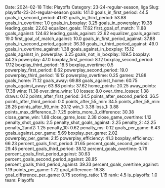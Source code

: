 Date: 2024-02-18
Title: Playoffs
Category: 23-24-regular-season, liga
Slug: playoffs-23-24-regular-season
goals: 141.0
goals_in_first_period: 44.5
goals_in_second_period: 41.62
goals_in_third_period: 53.88
goals_in_overtime: 1.0
goals_in_boxplay: 3.25
goals_in_powerplay: 19.38
leading_goals: 22.62
equalizer_goals: 17.62
first_goal_of_match: 11.88
goals_against: 124.62
leading_goals_against: 22.62
equalizer_goals_against: 19.0
first_goal_of_match_against: 10.0
goals_in_first_period_against: 37.88
goals_in_second_period_against: 36.38
goals_in_third_period_against: 49.0
goals_in_overtime_against: 1.38
goals_against_in_boxplay: 15.12
goals_against_in_powerplay: 3.25
goals_not_in_boxplay: 109.5
boxplay: 44.25
powerplay: 47.0
boxplay_first_period: 8.12
boxplay_second_period: 17.12
boxplay_third_period: 18.5
boxplay_overtime: 0.5
powerplay_first_period: 8.62
powerplay_second_period: 19.0
powerplay_third_period: 19.12
powerplay_overtime: 0.25
games: 21.88
goals_home: 71.12
goals_away: 69.88
goals_against_home: 60.75
goals_against_away: 63.88
points: 37.62
home_points: 20.25
away_points: 17.38
wins: 11.38
over_time_wins: 1.0
losses: 8.0
over_time_losses: 1.38
draws: 0.12
points_after_first_period: 34.5
points_after_second_period: 36.5
points_after_third_period: 0.0
points_after_55_min: 34.5
points_after_58_min: 28.25
points_after_59_min: 20.12
win_1: 3.38
loss_1: 3.88
points_max_difference_3: 7.25
points_more_3_difference: 30.38
close_game_win: 1.88
close_game_loss: 2.38
close_game_overtime: 1.12
penalty_shot_goals: 2.5
penalty_shot_goals_against: 2.25
penalty_2: 42.25
penalty_2and2: 1.25
penalty_10: 0.62
penalty_ms: 0.12
goals_per_game: 6.43
goals_against_per_game: 5.69
boxplay_per_game: 2.02
powerplay_per_game: 2.15
powerplay_efficiency: 41.3
boxplay_efficiency: 66.23
percent_goals_first_period: 31.65
percent_goals_second_period: 29.45
percent_goals_third_period: 38.12
percent_goals_overtime: 0.79
percent_goals_first_period_against: 30.63
percent_goals_second_period_against: 28.85
percent_goals_third_period_against: 39.33
percent_goals_overtime_against: 1.19
points_per_game: 1.72
goal_difference: 16.38
goal_difference_per_game: 0.75
scoring_ratio: 1.15
rank: 4.5
is_playoffs: 1.0
team: Playoffs
